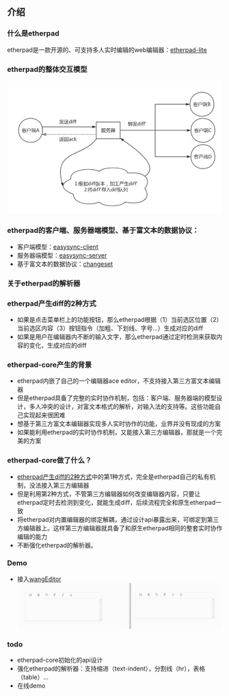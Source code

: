 ## 介绍

### 什么是etherpad

etherpad是一款开源的、可支持多人实时编辑的web编辑器：[etherpad-lite](https://github.com/ether/etherpad-lite)

### etherpad的整体交互模型

![etherpad的交互模型](https://raw.githubusercontent.com/powcoding/etherpad-core/master/doc/img/etherpad-model.png)

### etherpad的客户端、服务器端模型、基于富文本的数据协议：

- 客户端模型：[easysync-client](https://github.com/ether/etherpad-lite/blob/develop/doc/easysync/easysync-full-description.pdf)
- 服务器端模型：[easysync-server](https://github.com/ether/etherpad-lite/blob/develop/doc/easysync/easysync-full-description.pdf)
- 基于富文本的数据协议：[changeset](https://github.com/ether/etherpad-lite/blob/develop/doc/api/changeset_library.md)

### 关于etherpad的解析器


### etherpad产生diff的2种方式

- 如果是点击菜单栏上的功能按钮，那么etherpad根据（1）当前选区位置（2）当前选区内容（3）按钮指令（加粗、下划线、字号...）生成对应的diff
- 如果是用户在编辑器内不断的输入文字，那么etherpad通过定时检测来获取内容的变化，生成对应的diff

### etherpad-core产生的背景

- etherpad内嵌了自己的一个编辑器ace editor，不支持接入第三方富文本编辑器
- 但是etherpad具备了完整的实时协作机制，包括：客户端、服务器端的模型设计，多人冲突的设计，对富文本格式的解析，对输入法的支持等。这些功能自己实现起来很困难
- 想基于第三方富文本编辑器实现多人实时协作的功能，业界并没有现成的方案
- 如果能利用etherpad的实时协作机制，又能接入第三方编辑器，那就是一个完美的方案

### etherpad-core做了什么？

- [etherpad产生diff的2种方式](#etherpad产生diff的2种方式)中的第1种方式，完全是etherpad自己的私有机制，没法接入第三方编辑器
- 但是利用第2种方式，不管第三方编辑器如何改变编辑器内容，只要让etherpad定时去检测到变化，就能生成diff，后续流程完全和原生etherpad一致
- 将etherpad对内置编辑器的绑定解耦，通过设计api暴露出来，可绑定到第三方编辑器上。这样第三方编辑器就具备了和原生etherpad相同的整套实时协作编辑的能力
- 不断强化etherpad的解析器。

### Demo 

- 接入[wangEditor](https://github.com/wangfupeng1988/wangEditor)
![demo](https://raw.githubusercontent.com/powcoding/etherpad-core/master/doc/img/demo-big.gif)

### todo

- etherpad-core初始化的api设计
- 强化etherpad的解析器：支持缩进（text-indent），分割线（hr），表格（table）...
- 在线demo
